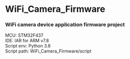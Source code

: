 # WiFi_Camera_Firmware
### WiFi camera device application firmware project<br>
MCU: STM32F437<br>
IDE: IAR for ARM v7.8<br>
Script env: Python 3.6<br>
Script path: WiFi_Camera_Firmware/script<br>
